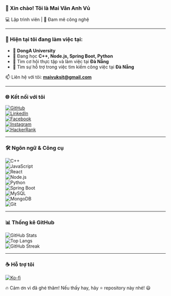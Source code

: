 ### 👋 Xin chào! Tôi là Mai Văn Anh Vủ  
💻 Lập trình viên | 🚀 Đam mê công nghệ  

---

### 🔭 Hiện tại tôi đang làm việc tại:  
- 🏫 **DongA University**  
- 🌱 Đang học **C++, Node.js, Spring Boot, Python**  
- 👯 Tìm cơ hội thực tập và làm việc tại **Đà Nẵng**  
- 🤝 Tìm sự hỗ trợ trong việc tìm kiếm công việc tại **Đà Nẵng**  

📫 Liên hệ với tôi: **[maivuksit@gmail.com](mailto:maivuksit@gmail.com)**  

---

### 🌐 Kết nối với tôi  
[![GitHub](https://img.shields.io/badge/GitHub-000?style=for-the-badge&logo=github)](https://github.com/BoyKa74)  
[![LinkedIn](https://img.shields.io/badge/LinkedIn-0077B5?style=for-the-badge&logo=linkedin)](https://www.linkedin.com/in/mai-văn-anh-vủ-8793512bb)  
[![Facebook](https://img.shields.io/badge/Facebook-1877F2?style=for-the-badge&logo=facebook)](https://web.facebook.com/mvav2k4)  
[![Instagram](https://img.shields.io/badge/Instagram-E4405F?style=for-the-badge&logo=instagram)](https://www.instagram.com/oldsouls_2k4dz)  
[![HackerRank](https://img.shields.io/badge/HackerRank-2EC866?style=for-the-badge&logo=hackerrank)](https://www.hackerrank.com/maivuksit)  

---

### 🛠 Ngôn ngữ & Công cụ  
![C++](https://img.shields.io/badge/C++-00599C?style=for-the-badge&logo=cplusplus)  
![JavaScript](https://img.shields.io/badge/JavaScript-F7DF1E?style=for-the-badge&logo=javascript)  
![React](https://img.shields.io/badge/React-61DAFB?style=for-the-badge&logo=react)  
![Node.js](https://img.shields.io/badge/Node.js-339933?style=for-the-badge&logo=node.js)  
![Python](https://img.shields.io/badge/Python-3776AB?style=for-the-badge&logo=python)  
![Spring Boot](https://img.shields.io/badge/Spring_Boot-6DB33F?style=for-the-badge&logo=spring)  
![MySQL](https://img.shields.io/badge/MySQL-4479A1?style=for-the-badge&logo=mysql)  
![MongoDB](https://img.shields.io/badge/MongoDB-47A248?style=for-the-badge&logo=mongodb)  
![Git](https://img.shields.io/badge/Git-F05032?style=for-the-badge&logo=git)  

---

### 📊 Thống kê GitHub  
![GitHub Stats](https://github-readme-stats.vercel.app/api?username=BoyKa74&show_icons=true&theme=radical)  
![Top Langs](https://github-readme-stats.vercel.app/api/top-langs/?username=BoyKa74&layout=compact&theme=radical)  
![GitHub Streak](https://github-readme-streak-stats.herokuapp.com/?user=BoyKa74&theme=dark)  

---

### ☕ Hỗ trợ tôi  
[![Ko-fi](https://img.shields.io/badge/Ko--fi-BF005C?style=for-the-badge&logo=kofi)](https://ko-fi.com/Fish_Dev)  

🔥 Cảm ơn vì đã ghé thăm! Nếu thấy hay, hãy ⭐ repository này nhé! 😃  
